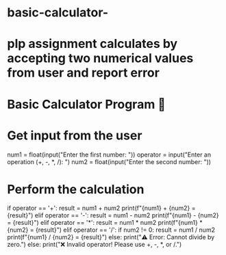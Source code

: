 # basic-calculator-
# plp assignment  calculates by accepting two numerical values from user and report error 
# Basic Calculator Program 🧮

# Get input from the user
num1 = float(input("Enter the first number: "))
operator = input("Enter an operation (+, -, *, /): ")
num2 = float(input("Enter the second number: "))

# Perform the calculation
if operator == '+':
    result = num1 + num2
    print(f"{num1} + {num2} = {result}")
elif operator == '-':
    result = num1 - num2
    print(f"{num1} - {num2} = {result}")
elif operator == '*':
    result = num1 * num2
    print(f"{num1} * {num2} = {result}")
elif operator == '/':
    if num2 != 0:
        result = num1 / num2
        print(f"{num1} / {num2} = {result}")
    else:
        print("⚠️ Error: Cannot divide by zero.")
else:
    print("❌ Invalid operator! Please use +, -, *, or /.")
